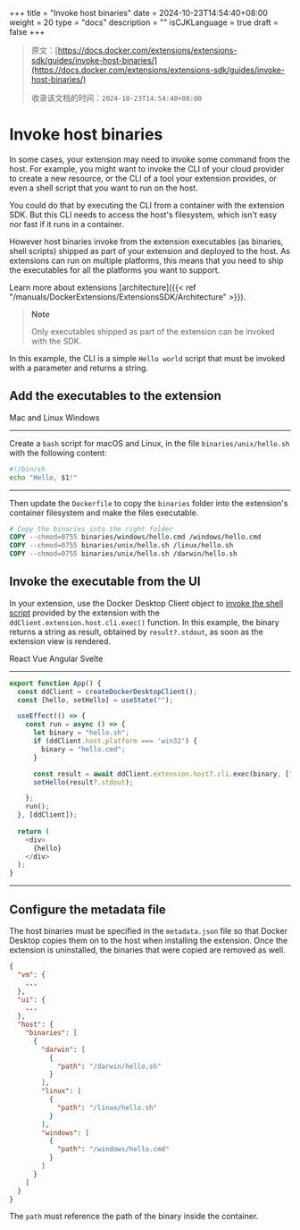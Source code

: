 +++
title = "Invoke host binaries"
date = 2024-10-23T14:54:40+08:00
weight = 20
type = "docs"
description = ""
isCJKLanguage = true
draft = false
+++

> 原文：[https://docs.docker.com/extensions/extensions-sdk/guides/invoke-host-binaries/](https://docs.docker.com/extensions/extensions-sdk/guides/invoke-host-binaries/)
>
> 收录该文档的时间：`2024-10-23T14:54:40+08:00`

# Invoke host binaries

In some cases, your extension may need to invoke some command from the host. For example, you might want to invoke the CLI of your cloud provider to create a new resource, or the CLI of a tool your extension provides, or even a shell script that you want to run on the host.

You could do that by executing the CLI from a container with the extension SDK. But this CLI needs to access the host's filesystem, which isn't easy nor fast if it runs in a container.

However host binaries invoke from the extension executables (as binaries, shell scripts) shipped as part of your extension and deployed to the host. As extensions can run on multiple platforms, this means that you need to ship the executables for all the platforms you want to support.

Learn more about extensions [architecture]({{< ref "/manuals/DockerExtensions/ExtensionsSDK/Architecture" >}}).

> **Note**
>
> 
>
> Only executables shipped as part of the extension can be invoked with the SDK.

In this example, the CLI is a simple `Hello world` script that must be invoked with a parameter and returns a string.

## Add the executables to the extension

Mac and Linux Windows

------

Create a `bash` script for macOS and Linux, in the file `binaries/unix/hello.sh` with the following content:



```bash
#!/bin/sh
echo "Hello, $1!"
```

------

Then update the `Dockerfile` to copy the `binaries` folder into the extension's container filesystem and make the files executable.



```dockerfile
# Copy the binaries into the right folder
COPY --chmod=0755 binaries/windows/hello.cmd /windows/hello.cmd
COPY --chmod=0755 binaries/unix/hello.sh /linux/hello.sh
COPY --chmod=0755 binaries/unix/hello.sh /darwin/hello.sh
```

## Invoke the executable from the UI

In your extension, use the Docker Desktop Client object to [invoke the shell script](https://docs.docker.com/extensions/extensions-sdk/dev/api/backend/#invoke-an-extension-binary-on-the-host) provided by the extension with the `ddClient.extension.host.cli.exec()` function. In this example, the binary returns a string as result, obtained by `result?.stdout`, as soon as the extension view is rendered.

React Vue Angular Svelte

------



```typescript
export function App() {
  const ddClient = createDockerDesktopClient();
  const [hello, setHello] = useState("");

  useEffect(() => {
    const run = async () => {
      let binary = "hello.sh";
      if (ddClient.host.platform === 'win32') {
        binary = "hello.cmd";
      }

      const result = await ddClient.extension.host?.cli.exec(binary, ["world"]);
      setHello(result?.stdout);

    };
    run();
  }, [ddClient]);
    
  return (
    <div>
      {hello}
    </div>
  );
}
```

------

## Configure the metadata file

The host binaries must be specified in the `metadata.json` file so that Docker Desktop copies them on to the host when installing the extension. Once the extension is uninstalled, the binaries that were copied are removed as well.



```json
{
  "vm": {
    ...
  },
  "ui": {
    ...
  },
  "host": {
    "binaries": [
      {
        "darwin": [
          {
            "path": "/darwin/hello.sh"
          }
        ],
        "linux": [
          {
            "path": "/linux/hello.sh"
          }
        ],
        "windows": [
          {
            "path": "/windows/hello.cmd"
          }
        ]
      }
    ]
  }
}
```

The `path` must reference the path of the binary inside the container.
